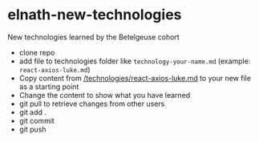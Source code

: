 # elnath-new-technologies
New technologies learned by the Betelgeuse cohort

- clone repo
- add file to technologies folder like `technology-your-name.md` (example: `react-axios-luke.md`)
- Copy content from [/technologies/react-axios-luke.md](/technologies/react-axios-luke.md) to your new file as a starting point
- Change the content to show what you have learned
- git pull to retrieve changes from other users
- git add .
- git commit
- git push
